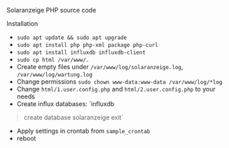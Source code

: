 Solaranzeige PHP source code

Installation
* `sudo apt update && sudo apt upgrade`
* `sudo apt install php php-xml package php-curl`
* `sudo apt install influxdb influxdb-client`
* `sudo cp html /var/www/.`
* Create empty files under `/var/www/log/solaranzeige.log`, `/var/www/log/wartung.log`
* Change permissions `sudo chown www-data:www-data /var/www/log/*log`
* Change `html/1.user.config.php` and `html/2.user.config.php` to your needs
* Create influx databases: `influxdb
> create database solaranzeige
> exit`
* Apply settings in crontab from `sample_crontab`
* reboot
